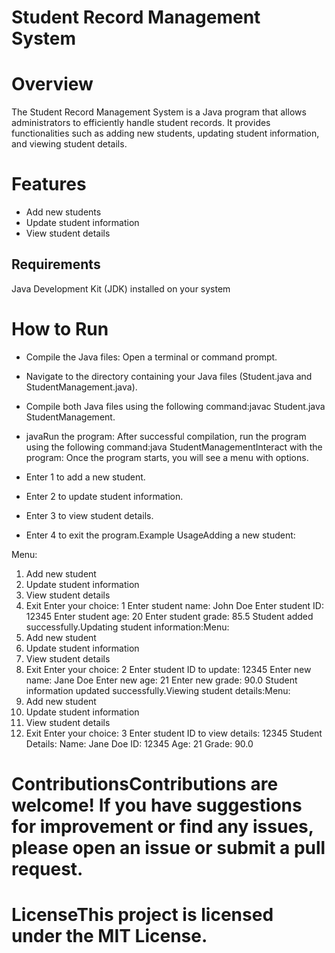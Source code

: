 # Student Record Management System

# Overview 

The Student Record Management System is a Java program that allows administrators to efficiently handle student records. It provides functionalities such as adding new students, updating student information, and viewing student details.

# Features


* Add new students
* Update student information
* View student details

## Requirements

Java Development Kit (JDK) installed on your system

# How to Run

* Compile the Java files: Open a terminal or command prompt. 
* Navigate to the directory containing your Java files (Student.java and StudentManagement.java). 
* Compile both Java files using the following command:javac Student.java StudentManagement.
* javaRun the program: After successful compilation, run the program using the following command:java StudentManagementInteract with the program: Once the program starts, you will see a menu with options.

* Enter 1 to add a new student.
* Enter 2 to update student information.
* Enter 3 to view student details.
* Enter 4 to exit the program.Example UsageAdding a new student:

Menu:

1. Add new student
2. Update student information
3. View student details
4. Exit
Enter your choice: 1
Enter student name: John Doe
Enter student ID: 12345
Enter student age: 20
Enter student grade: 85.5
Student added successfully.Updating student information:Menu:
1. Add new student
2. Update student information
3. View student details
4. Exit
Enter your choice: 2
Enter student ID to update: 12345
Enter new name: Jane Doe
Enter new age: 21
Enter new grade: 90.0
Student information updated successfully.Viewing student details:Menu:
1. Add new student
2. Update student information
3. View student details
4. Exit
Enter your choice: 3
Enter student ID to view details: 12345
Student Details:
Name: Jane Doe
ID: 12345
Age: 21
Grade: 90.0


# ContributionsContributions are welcome! If you have suggestions for improvement or find any issues, please open an issue or submit a pull request.

# LicenseThis project is licensed under the MIT License.
